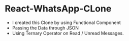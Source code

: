 # React-WhatsApp-CLone
 
 
 - I created this Clone by using Functional Component 
 - Passing the Data through JSON
 - Using Ternary Operator on Read / Unread Messages.

